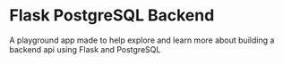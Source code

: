 # Flask PostgreSQL Backend

A playground app made to help explore and learn more about building a backend api using Flask and PostgreSQL
